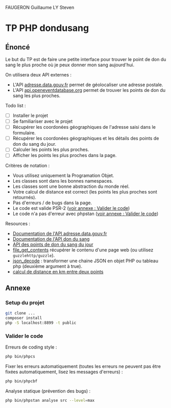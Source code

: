 FAUGERON Guillaume LY Steven 


# TP PHP dondusang

## Énoncé

Le but du TP est de faire une petite interface pour trouver le point de don du sang le plus proche où je peux donner mon sang aujourd'hui.

On utilisera deux API externes :

* L'API [adresse.data.gouv.fr](https://adresse.data.gouv.fr/api) permet de géolocaliser une adresse postale.
* L'API [api.openeventdatabase.org](http://api.openeventdatabase.org) permet de trouver les points de don du sang les plus proches.

Todo list :

* [ ] Installer le projet
* [ ] Se familiariser avec le projet
* [ ] Récupérer les coordonées géographiques de l'adresse saisi dans le formulaire.
* [ ] Récupérer les coordonées géographiques et les détails des points de don du sang du jour.
* [ ] Calculer les points les plus proches.
* [ ] Afficher les points les plus proches dans la page.

Critères de notation :

* Vous utilisez uniquement la Programation Objet.
* Les classes sont dans les bonnes namespaces.
* Les classes sont une bonne abstraction du monde réel.
* Votre calcul de distance est correct (les points les plus proches sont retournés).
* Pas d'erreurs / de bugs dans la page.
* Le code est valide PSR-2 ([voir annexe : Valider le code](#valider-le-code))
* Le code n'a pas d'erreur avec phpstan ([voir annexe : Valider le code](#valider-le-code))

Resources :

* [Documentation de l'API adresse.data.gouv.fr](https://adresse.data.gouv.fr/api)
* [Documentation de l'API don du sang](https://www.data.gouv.fr/fr/datasets/dates-et-lieux-des-collectes-de-don-du-sang/)
* [API des points de don du sang du jour](http://api.openeventdatabase.org/event/?what=health.blood.collect&when=today&limit=500)
* [file_get_contents](https://www.php.net/manual/fr/function.file-get-contents.php) récupérer le contenu d'une page web (ou utilisez `guzzlehttp/guzzle`).
* [json_decode](https://www.php.net/manual/fr/function.json-decode.php) : transformer une chaine JSON en objet PHP ou tableau php (deuxième argument à true).
* [calcul de distance en km entre deux points](http://mwlandry.ca/famille/etudes/calcul_distance.htm)

## Annexe

### Setup du projet

```bash
git clone ...
composer install
php -S localhost:8899 -t public
```

### Valider le code

Erreurs de coding style :

```bash
php bin/phpcs
```

Fixer les erreurs automatiquement (toutes les erreurs ne peuvent pas être fixées automatiquement, lisez les messages d'erreurs) : 

```bash
php bin/phpcbf
```

Analyse statique (prévention des bugs) :

```bash
php bin/phpstan analyse src --level=max
```
